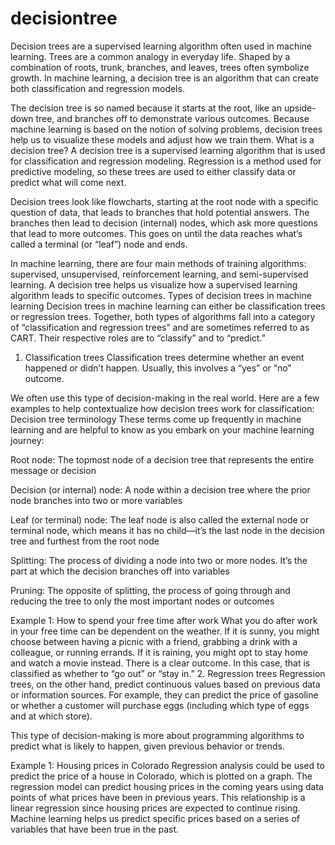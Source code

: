 # decisiontree
Decision trees are a supervised learning algorithm often used in machine learning. 
Trees are a common analogy in everyday life. Shaped by a combination of roots, trunk, branches, and leaves, trees often symbolize growth. In machine learning, a decision tree is an algorithm that can create both classification and regression models. 

The decision tree is so named because it starts at the root, like an upside-down tree, and branches off to demonstrate various outcomes. Because machine learning is based on the notion of solving problems, decision trees help us to visualize these models and adjust how we train them.
What is a decision tree? 
A decision tree is a supervised learning algorithm that is used for classification and regression modeling. Regression is a method used for predictive modeling, so these trees are used to either classify data or predict what will come next. 

Decision trees look like flowcharts, starting at the root node with a specific question of data, that leads to branches that hold potential answers. The branches then lead to decision (internal) nodes, which ask more questions that lead to more outcomes. This goes on until the data reaches what’s called a terminal (or “leaf”) node and ends.

In machine learning, there are four main methods of training algorithms: supervised, unsupervised, reinforcement learning, and semi-supervised learning. A decision tree helps us visualize how a supervised learning algorithm leads to specific outcomes.
Types of decision trees in machine learning
Decision trees in machine learning can either be classification trees or regression trees. Together, both types of algorithms fall into a category of “classification and regression trees” and are sometimes referred to as CART. Their respective roles are to “classify” and to “predict.”

1. Classification trees
Classification trees determine whether an event happened or didn’t happen. Usually, this involves a “yes” or “no” outcome. 

We often use this type of decision-making in the real world. Here are a few examples to help contextualize how decision trees work for classification:
Decision tree terminology
These terms come up frequently in machine learning and are helpful to know as you embark on your machine learning journey:

Root node: The topmost node of a decision tree that represents the entire message or decision

Decision (or internal) node: A node within a decision tree where the prior node branches into two or more variables

Leaf (or terminal) node: The leaf node is also called the external node or terminal node, which means it has no child—it’s the last node in the decision tree and furthest from the root node

Splitting: The process of dividing a node into two or more nodes. It’s the part at which the decision branches off into variables

Pruning: The opposite of splitting, the process of going through and reducing the tree to only the most important nodes or outcomes

Example 1: How to spend your free time after work
What you do after work in your free time can be dependent on the weather. If it is sunny, you might choose between having a picnic with a friend, grabbing a drink with a colleague, or running errands. If it is raining, you might opt to stay home and watch a movie instead. There is a clear outcome. In this case, that is classified as whether to “go out” or “stay in.”
2. Regression trees
Regression trees, on the other hand, predict continuous values based on previous data or information sources. For example, they can predict the price of gasoline or whether a customer will purchase eggs (including which type of eggs and at which store).

This type of decision-making is more about programming algorithms to predict what is likely to happen, given previous behavior or trends. 

Example 1: Housing prices in Colorado
Regression analysis could be used to predict the price of a house in Colorado, which is plotted on a graph. The regression model can predict housing prices in the coming years using data points of what prices have been in previous years. This relationship is a linear regression since housing prices are expected to continue rising. Machine learning helps us predict specific prices based on a series of variables that have been true in the past.

